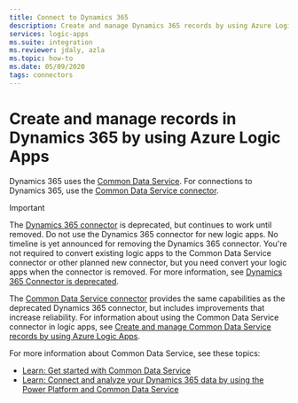 ```yaml
---
title: Connect to Dynamics 365
description: Create and manage Dynamics 365 records by using Azure Logic Apps.
services: logic-apps
ms.suite: integration
ms.reviewer: jdaly, azla
ms.topic: how-to
ms.date: 05/09/2020
tags: connectors
---
```


# Create and manage records in Dynamics 365 by using Azure Logic Apps

Dynamics 365 uses the [Common Data Service](/powerapps/maker/common-data-service/data-platform-intro). For connections to Dynamics 365, use the [Common Data Service connector](/connectors/commondataservice/).

> [!IMPORTANT]
> The [Dynamics 365 connector](/connectors/dynamicscrmonline/) is deprecated, 
> but continues to work until removed. Do not use the Dynamics 365 connector for new logic apps. 
> No timeline is yet announced for removing the Dynamics 365 connector. You're not required to 
> convert existing logic apps to the Common Data Service connector or other planned new connector, 
> but you need convert your logic apps when the connector is removed. For more information, see 
> [Dynamics 365 Connector is deprecated](/power-platform/important-changes-coming).
>
> The [Common Data Service connector](/connectors/commondataservice/) 
> provides the same capabilities as the deprecated Dynamics 365 connector, but includes improvements 
> that increase reliability. For information about using the Common Data Service connector in logic apps, see 
> [Create and manage Common Data Service records by using Azure Logic Apps](../connectors/connect-common-data-service.md).

For more information about Common Data Service, see these topics:

* [Learn: Get started with Common Data Service](/learn/modules/get-started-with-powerapps-common-data-service/)
* [Learn: Connect and analyze your Dynamics 365 data by using the Power Platform and Common Data Service](/learn/wwl/connect-analyze-dynamics-365-data/)
